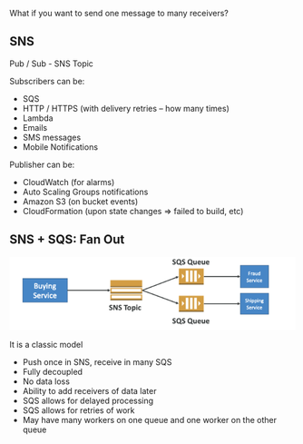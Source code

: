 What if you want to send one message to many receivers?

## SNS
Pub / Sub - SNS Topic

Subscribers can be:
- SQS
-  HTTP / HTTPS (with delivery retries – how many times)
- Lambda
- Emails
- SMS messages
- Mobile Notifications

Publisher can be:
- CloudWatch (for alarms)
- Auto Scaling Groups notifications
- Amazon S3 (on bucket events)
- CloudFormation (upon state changes => failed to build, etc)

## SNS + SQS: Fan Out

![Alt text](../images/sns+sqs.png?raw=true)

It is a classic model

- Push once in SNS, receive in many SQS 
- Fully decoupled
- No data loss
- Ability to add receivers of data later
- SQS allows for delayed processing
- SQS allows for retries of work
- May have many workers on one queue and one worker on the other queue